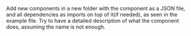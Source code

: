 Add new components in a new folder with the component as a JSON file, and all dependencies as imports on top of it(if needed), as seen in the example file.
Try to have a detailed description of what the component does, assuming the name is not enough.
